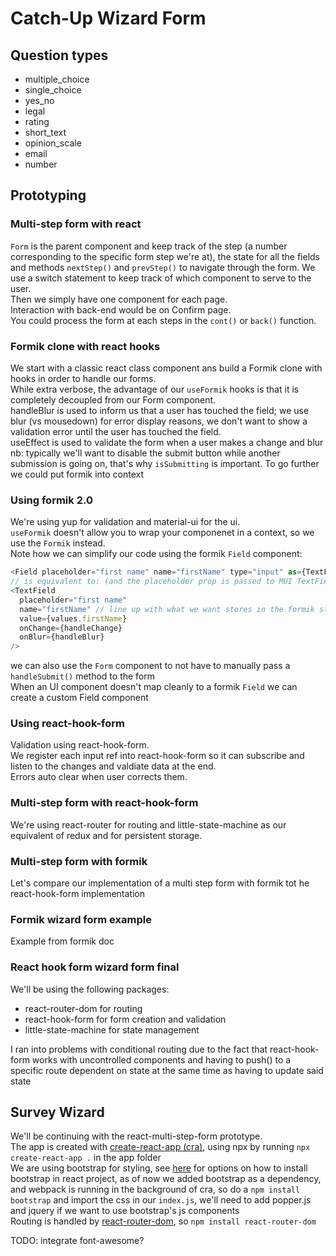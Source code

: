 # Catch-Up Wizard Form

## Question types

- multiple_choice
- single_choice
- yes_no
- legal
- rating
- short_text
- opinion_scale
- email
- number

## Prototyping

### Multi-step form with react

`Form` is the parent component and keep track of the step (a number corresponding to the specific form step we're at), the state for all the fields and methods `nextStep()` and `prevStep()` to navigate through the form. We use a switch statement to keep track of which component to serve to the user.  
Then we simply have one component for each page.  
Interaction with back-end would be on Confirm page.  
You could process the form at each steps in the `cont()` or `back()` function.

### Formik clone with react hooks

We start with a classic react class component ans build a Formik clone with hooks in order to handle our forms.  
While extra verbose, the advantage of our `useFormik` hooks is that it is completely decoupled from our Form component.  
handleBlur is used to inform us that a user has touched the field; we use blur (vs mousedown) for error display reasons, we don't want to show a validation error until the user has touched the field.  
useEffect is used to validate the form when a user makes a change and blur  
nb: typically we'll want to disable the submit button while another submission is going on, that's why `isSubmitting` is important.
To go further we could put formik into context

### Using formik 2.0

We're using yup for validation and material-ui for the ui.  
`useFormik` doesn't allow you to wrap your componenet in a context, so we use the `Formik` instead.  
Note how we can simplify our code using the formik `Field` component:

```js
<Field placeholder="first name" name="firstName" type="input" as={TextField}/>
// is equivalent to: (and the placeholder prop is passed to MUI TextField)
<TextField
  placeholder="first name"
  name="firstName" // line up with what we want stores in the formik state
  value={values.firstName}
  onChange={handleChange}
  onBlur={handleBlur}
/>
```

we can also use the `Form` component to not have to manually pass a `handleSubmit()` method to the form  
When an UI component doesn't map cleanly to a formik `Field` we can create a custom Field component

### Using react-hook-form

Validation using react-hook-form.  
We register each input ref into react-hook-form so it can subscribe and listen to the changes and valdiate data at the end.  
Errors auto clear when user corrects them.

### Multi-step form with react-hook-form

We're using react-router for routing and little-state-machine as our equivalent of redux and for persistent storage.

### Multi-step form with formik

Let's compare our implementation of a multi step form with formik tot he react-hook-form implementation

### Formik wizard form example

Example from formik doc

### React hook form wizard form final

We'll be using the following packages:

- react-router-dom for routing
- react-hook-form for form creation and validation
- little-state-machine for state management

I ran into problems with conditional routing due to the fact that react-hook-form works with uncontrolled components and having to push() to a specific route dependent on state at the same time as having to update said state

## Survey Wizard

We'll be continuing with the react-multi-step-form prototype.  
The app is created with [create-react-app (cra)](https://create-react-app.dev/), using npx by running `npx create-react-app .` in the app folder  
We are using bootstrap for styling, see [here](https://blog.logrocket.com/how-to-use-bootstrap-with-react-a354715d1121/) for options on how to install bootstrap in react project, as of now we added bootstrap as a dependency, and webpack is running in the background of cra, so do a `npm install bootstrap` and import the css in our `index.js`, we'll need to add popper.js and jquery if we want to use bootstrap's js components  
Routing is handled by [react-router-dom](https://reacttraining.com/react-router/web/guides/quick-start), so `npm install react-router-dom`

TODO: integrate font-awesome?
